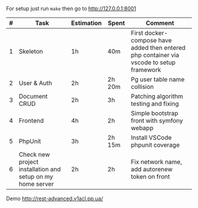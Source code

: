 For setup just run `make` then go to http://127.0.0.1:8001

| # | Task | Estimation | Spent | Comment |
| --- | --- | --- | --- | --- |
| 1 | Skeleton | 1h | 40m | First docker-compose have added then entered php container via vscode to setup framework |
| 2 | User & Auth | 2h | 2h 20m | Pg user table name collision |
| 3 | Document CRUD | 2h | 3h | Patching algorithm testing and fixing |
| 4 | Frontend | 4h | 2h | Simple bootstrap front with symfony webapp |
| 5 | PhpUnit | 3h | 2h 15m | Install VSCode phpunit coverage |
| 6 | Check new project installation and setup on my home server | 2h | 2h | Fix network name, add autorenew token on front |

Demo http://rest-advanced.v1acl.pp.ua/